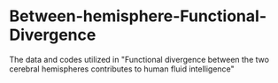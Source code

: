 # Between-hemisphere-Functional-Divergence
The data and codes utilized in "Functional divergence between the two cerebral hemispheres contributes to human fluid intelligence"

